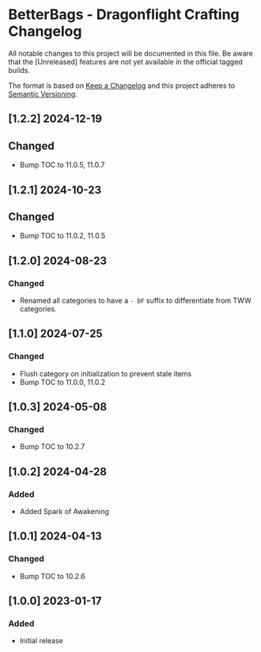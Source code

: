 # BetterBags - Dragonflight Crafting Changelog
All notable changes to this project will be documented in this file. Be aware that the [Unreleased] features are not yet available in the official tagged builds.

The format is based on [Keep a Changelog](http://keepachangelog.com/) and this project adheres to [Semantic Versioning](http://semver.org/).

## [1.2.2] 2024-12-19
## Changed
- Bump TOC to 11.0.5, 11.0.7

## [1.2.1] 2024-10-23
## Changed
- Bump TOC to 11.0.2, 11.0.5

## [1.2.0] 2024-08-23
### Changed
- Renamed all categories to have a `- DF` suffix to differentiate from TWW categories.

## [1.1.0] 2024-07-25
### Changed
- Flush category on initialization to prevent stale items
- Bump TOC to 11.0.0, 11.0.2

## [1.0.3] 2024-05-08
### Changed
- Bump TOC to 10.2.7

## [1.0.2] 2024-04-28
### Added
- Added Spark of Awakening

## [1.0.1] 2024-04-13
### Changed
- Bump TOC to 10.2.6

## [1.0.0] 2023-01-17
### Added
- Initial release
